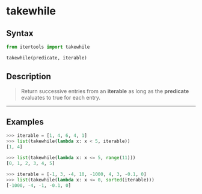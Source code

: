 # takewhile

## Syntax

```python
from itertools import takewhile

takewhile(predicate, iterable)
```

## Description

> Return successive entries from an **iterable** as long as the **predicate**
> evaluates to true for each entry.

---

## Examples

```python
>>> iterable = [1, 4, 6, 4, 1]
>>> list(takewhile(lambda x: x < 5, iterable))
[1, 4]
```

```python
>>> list(takewhile(lambda x: x <= 5, range(11)))
[0, 1, 2, 3, 4, 5]
```

```python
>>> iterable = [-1, 3, -4, 10, -1000, 4, 3, -0.1, 0]
>>> list(takewhile(lambda x: x <= 0, sorted(iterable)))
[-1000, -4, -1, -0.1, 0]
```
